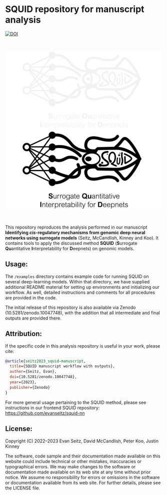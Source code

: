 SQUID repository for manuscript analysis
========================================================================
[![DOI](https://zenodo.org/badge/DOI/10.5281/zenodo.10047748.svg)](https://doi.org/10.5281/zenodo.10047748)

<br/>

![logo_dark](./images/logo_dark.png#gh-dark-mode-only)
![logo_light](./images/logo_light.png#gh-light-mode-only)

<br/>

This repository reproduces the analysis performed in our manuscript **Identifying *cis*-regulatory mechanisms from genomic deep neural networks using surrogate models** (Seitz, McCandlish, Kinney and Koo). It contains tools to apply the discussed method **SQUID** (**S**urrogate **Qu**antitative **I**nterpretability for **D**eepnets) on genomic models.

## Usage:
The `/examples` directory contains example code for running SQUID on several deep-learning models. Within that directory, we have supplied additional README material for setting up environments and initializing our workflow. As well, detailed instructions and comments for all procedures are provided in the code.

The initial release of this repository is also available via Zenodo (10.5281/zenodo.10047748), with the addition that all intermediate and final outputs are provided there.

## Attribution:
If the specific code in this analysis repository is useful in your work, please cite:

```bibtex
@article{seitz2023_squid-manuscript,
  title={SQUID manuscript workflow with outputs},
  author={Seitz, Evan},
  doi={10.5281/zenodo.10047748},
  year={2023},
  publisher={Zenodo}
}
```

For more general usage pertaining to the SQUID method, please see instructions in our frontend SQUID repository:
https://github.com/evanseitz/squid-nn

## License:
Copyright (C) 2022–2023 Evan Seitz, David McCandlish, Peter Koo, Justin Kinney

The software, code sample and their documentation made available on this website could include technical or other mistakes, inaccuracies or typographical errors. We may make changes to the software or documentation made available on its web site at any time without prior notice. We assume no responsibility for errors or omissions in the software or documentation available from its web site. For further details, please see the LICENSE file.
